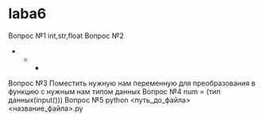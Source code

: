 # laba6
Вопрос №1
int,str,float
Вопрос №2
+ - *
Вопрос №3
Поместить нужную нам переменную для преобразования в функцию с нужным нам типом данных
Вопрос №4
num = (тип данных(input()))
Вопрос №5
 python <путь_до_файла>\<название_файла>.py
